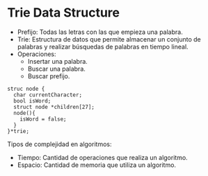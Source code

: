 # Trie Data Structure

- Prefijo: Todas las letras con las que empieza una palabra.
- Trie: Estructura de datos que permite almacenar un conjunto de palabras y realizar búsquedas de palabras en tiempo lineal.
- Operaciones:
  - Insertar una palabra.
  - Buscar una palabra.
  - Buscar prefijo.

```
struc node {
  char currentCharacter;
  bool isWord;
  struct node *children[27];
  node(){
    isWord = false;
  }
}*trie;
```

Tipos de complejidad en algoritmos:
- Tiempo: Cantidad de operaciones que realiza un algoritmo.
- Espacio: Cantidad de memoria que utiliza un algoritmo.
